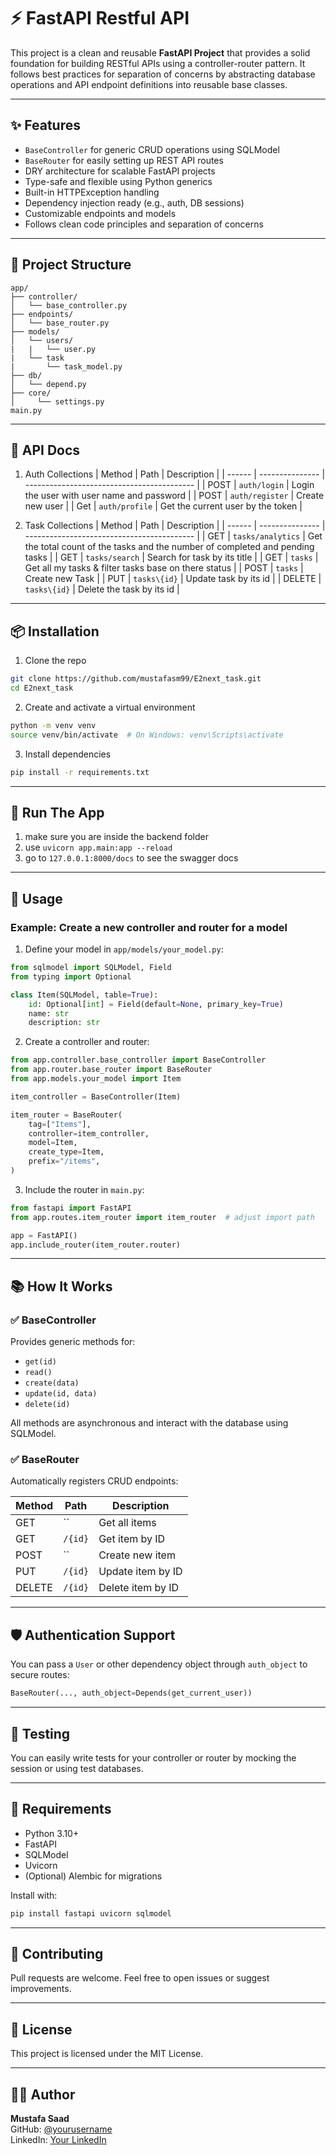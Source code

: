 # ⚡ FastAPI Restful API

This project is a clean and reusable **FastAPI Project** that provides a solid foundation for building RESTful APIs using a controller-router pattern. It follows best practices for separation of concerns by abstracting database operations and API endpoint definitions into reusable base classes.

---

## ✨ Features

- `BaseController` for generic CRUD operations using SQLModel
- `BaseRouter` for easily setting up REST API routes
- DRY architecture for scalable FastAPI projects
- Type-safe and flexible using Python generics
- Built-in HTTPException handling
- Dependency injection ready (e.g., auth, DB sessions)
- Customizable endpoints and models
- Follows clean code principles and separation of concerns

---

## 📁 Project Structure

```
app/
├── controller/
│   └── base_controller.py
├── endpoints/
│   └── base_router.py
├── models/
│   └── users/
|   |   └── user.py
|   └── task
|       └── task_model.py
├── db/
│   └── depend.py
├── core/
│     └── settings.py
main.py
```

---

## 📃 API Docs

1. Auth Collections
   | Method | Path | Description |
   | ------ | --------------- | ------------------------------------------ |
   | POST | `auth/login` | Login the user with user name and password |
   | POST | `auth/register` | Create new user |
   | Get | `auth/profile` | Get the current user by the token |

2. Task Collections
   | Method | Path | Description |
   | ------ | --------------- | ------------------------------------------ |
   | GET | `tasks/analytics` | Get the total count of the tasks and the number of completed and pending tasks |
   | GET | `tasks/search` | Search for task by its title |
   | GET | `tasks` | Get all my tasks & filter tasks base on there status |
   | POST | `tasks` | Create new Task |
   | PUT | `tasks\{id}` | Update task by its id |
   | DELETE | `tasks\{id}` | Delete the task by its id |

---

## 📦 Installation

1. Clone the repo

```bash
git clone https://github.com/mustafasm99/E2next_task.git
cd E2next_task
```

2. Create and activate a virtual environment

```bash
python -m venv venv
source venv/bin/activate  # On Windows: venv\Scripts\activate
```

3. Install dependencies

```bash
pip install -r requirements.txt
```

---

## 🔑 Run The App

1. make sure you are inside the backend folder
2. use `uvicorn app.main:app --reload`
3. go to `127.0.0.1:8000/docs` to see the swagger docs

---

## 🚀 Usage

### Example: Create a new controller and router for a model

1. Define your model in `app/models/your_model.py`:

```python
from sqlmodel import SQLModel, Field
from typing import Optional

class Item(SQLModel, table=True):
    id: Optional[int] = Field(default=None, primary_key=True)
    name: str
    description: str
```

2. Create a controller and router:

```python
from app.controller.base_controller import BaseController
from app.router.base_router import BaseRouter
from app.models.your_model import Item

item_controller = BaseController(Item)

item_router = BaseRouter(
    tag=["Items"],
    controller=item_controller,
    model=Item,
    create_type=Item,
    prefix="/items",
)
```

3. Include the router in `main.py`:

```python
from fastapi import FastAPI
from app.routes.item_router import item_router  # adjust import path

app = FastAPI()
app.include_router(item_router.router)
```

---

## 📚 How It Works

### ✅ BaseController

Provides generic methods for:

- `get(id)`
- `read()`
- `create(data)`
- `update(id, data)`
- `delete(id)`

All methods are asynchronous and interact with the database using SQLModel.

### ✅ BaseRouter

Automatically registers CRUD endpoints:

| Method | Path    | Description       |
| ------ | ------- | ----------------- |
| GET    | ``      | Get all items     |
| GET    | `/{id}` | Get item by ID    |
| POST   | ``      | Create new item   |
| PUT    | `/{id}` | Update item by ID |
| DELETE | `/{id}` | Delete item by ID |

---

## 🛡️ Authentication Support

You can pass a `User` or other dependency object through `auth_object` to secure routes:

```python
BaseRouter(..., auth_object=Depends(get_current_user))
```

---

## 🧪 Testing

You can easily write tests for your controller or router by mocking the session or using test databases.

---

## 📖 Requirements

- Python 3.10+
- FastAPI
- SQLModel
- Uvicorn
- (Optional) Alembic for migrations

Install with:

```bash
pip install fastapi uvicorn sqlmodel
```

---

## 🤝 Contributing

Pull requests are welcome. Feel free to open issues or suggest improvements.

---

## 📄 License

This project is licensed under the MIT License.

---

## 👨‍💻 Author

**Mustafa Saad**  
GitHub: [@yourusername](https://github.com/mustafasm99)  
LinkedIn: [Your LinkedIn](https://www.linkedin.com/in/mustafa-saad-5b154b109/)
